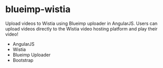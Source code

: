 # blueimp-wistia
Upload videos to Wistia using Blueimp uploader in AngularJS.
Users can upload videos directly to the Wistia video hosting platform and play their video!

- AngularJS
- Wistia
- Blueimp Uploader
- Bootstrap
